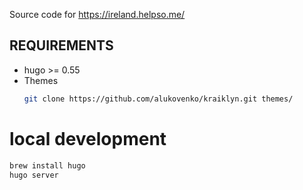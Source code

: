 Source code for https://ireland.helpso.me/

REQUIREMENTS
------------

* hugo >= 0.55
* Themes
    ```bash
    git clone https://github.com/alukovenko/kraiklyn.git themes/
    ```

# local development
```bash
brew install hugo
hugo server
```
